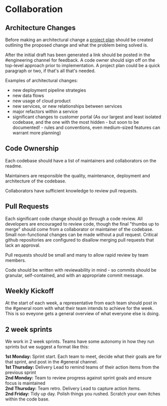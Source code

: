 # Collaboration

## Architecture Changes

Before making an architectural change a [project plan](https://aussiecommerce.atlassian.net/wiki/spaces/TEC/pages/451608677/Project+plans)
should be created outlining the proposed change and what the problem being
solved is.

After the initial draft has been generated a link should be posted in the
\#engineering channel for feedback. A code owner should sign off on the top-level approach prior to implementation.
A project plan could be a quick paragraph or two, if that's all that's needed. 

Examples of architectural changes:

* new deployment pipeline strategies
* new data flows
* new usage of cloud product
* new services, or new relationships between services
* major refactors within a service
* significant changes to customer portal (As our largest and least isolated codebase, and the one with the most hidden - but soon to be documented! - rules and conventions, even medium-sized features can warrant more planning)

## Code Ownership

Each codebase should have a list of maintainers and collaborators on the readme.

Maintainers are responsible the quality, maintenance, deployment and
architecture of the codebase.

Collaborators have sufficient knowledge to review pull requests.

## Pull Requests

Each significant code change should go through a code review. All developers are encouraged to review code,
though the final "thumbs up to merge" should come from a collaborator or maintainer of the codebase.
Small non-functional changes can be made without a pull request.
Critical github repositories are configured to disallow merging pull requests that lack an approval.

Pull requests should be small and many to allow rapid review by team members.

Code should be written with reviewability in mind - so commits should be granular,
self-contained, and with an appropriate commit message.

## Weekly Kickoff

At the start of each week, a representative from each team should post in the \#general room with what their team intends to achieve for the week. This is so eveyone gets a general overview of what everyone else is doing.

## 2 week sprints

We work in 2 week sprints. Teams have some autonomy in how they run sprints but we suggest a format like this:

**1st Monday:** Sprint start. Each team to meet, decide what their goals are for that sprint, and post in the \#general channel.  
**1st Thursday:** Delivery Lead to remind teams of their action items from the previous sprint  
**2nd Monday:** Team to review progress against sprint goals and ensure focus is maintained  
**2nd Thursday:** Team retro. Delivery Lead to capture action items.  
**2nd Friday:** Tidy up day. Polish things you rushed. Scratch your own itches within the code base.  

